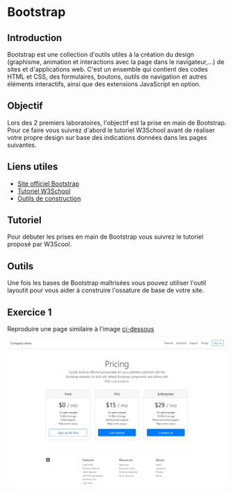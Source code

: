 # Bootstrap 

## Introduction
Bootstrap est une collection d'outils utiles à la création du design (graphisme, animation et interactions avec la page dans le navigateur,...) de sites et d'applications web. C'est un ensemble qui contient des codes HTML et CSS, des formulaires, boutons, outils de navigation et autres éléments interactifs, ainsi que des extensions JavaScript en option.

## Objectif
Lors des 2 premiers laboratoires, l'objectif est la prise en main de Bootstrap. Pour ce faire vous suivrez d'abord le tutoriel W3School avant de réaliser votre propre design sur base des indications données dans les pages suivantes.

## Liens utiles
* [Site officiel Bootstrap](https://getbootstrap.com/)
* [Tutoriel W3School](https://www.w3schools.com/bootstrap4/default.asp)
* [Outils de construction](https://www.layoutit.com/build)

## Tutoriel
Pour débuter les prises en main de Bootstrap vous suivrez le tutoriel proposé par W3Scool. 

## Outils
Une fois les bases de Bootstrap maîtrisées vous pouvez utiliser l'outil layoutit pour vous aider à construire l'ossature de base de votre site.

## Exercice 1
Reproduire une page similaire à l'image [ci-dessous](https://github.com/imanegannaoui/Sprint_3/blob/main/02_Bootstrap/page_ex1.jpg)

![pricing](https://github.com/imanegannaoui/Sprint_3/blob/main/02_Bootstrap/page_ex1.jpg)






